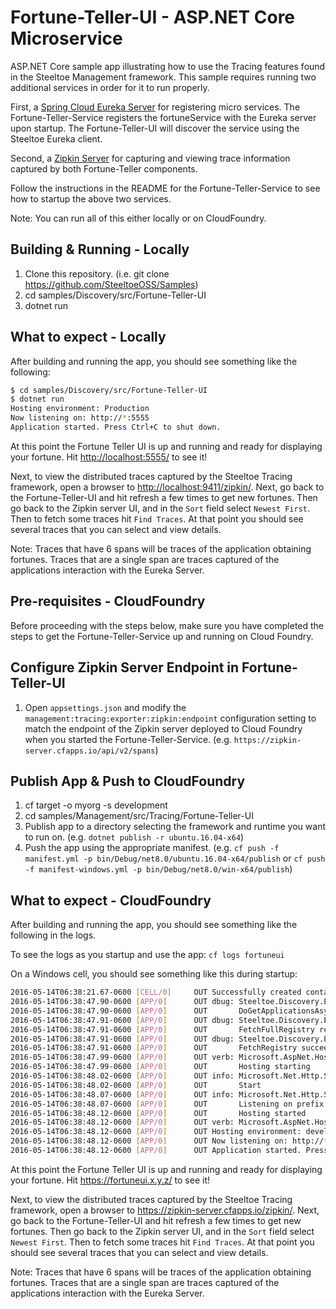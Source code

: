 # Fortune-Teller-UI - ASP.NET Core Microservice

ASP.NET Core sample app illustrating how to use the Tracing features found in the Steeltoe Management framework. This sample requires running two additional services in order for it to run properly.

First, a [Spring Cloud Eureka Server](https://cloud.spring.io/spring-cloud-static/Edgware.SR3/multi/multi_spring-cloud-eureka-server.html) for registering micro services. The Fortune-Teller-Service registers the fortuneService with the Eureka server upon startup.  The Fortune-Teller-UI will discover the service using the Steeltoe Eureka client.

Second, a [Zipkin Server](https://zipkin.io/pages/quickstart) for capturing and viewing trace information captured by both Fortune-Teller components.

Follow the instructions in the README for the Fortune-Teller-Service to see how to startup the above two services.

Note: You can run all of this either locally or on CloudFoundry.

## Building & Running - Locally

1. Clone this repository. (i.e. git clone <https://github.com/SteeltoeOSS/Samples>)
1. cd samples/Discovery/src/Fortune-Teller-UI
1. dotnet run

## What to expect - Locally

After building and running the app, you should see something like the following:

```bash
$ cd samples/Discovery/src/Fortune-Teller-UI
$ dotnet run
Hosting environment: Production
Now listening on: http://*:5555
Application started. Press Ctrl+C to shut down.
```

At this point the Fortune Teller UI is up and running and ready for displaying your fortune. Hit <http://localhost:5555/> to see it!

Next, to view the distributed traces captured by the Steeltoe Tracing framework, open a browser to <http://localhost:9411/zipkin/>.  Next, go back to the Fortune-Teller-UI and hit refresh a few times to get new fortunes.  Then go back to the Zipkin server UI, and in the `Sort` field select `Newest First`. Then to fetch some traces hit `Find Traces`.  At that point you should see several traces that you can select and view details.

Note: Traces that have 6 spans will be traces of the application obtaining fortunes.  Traces that are a single span are traces captured of the applications interaction with the Eureka Server.

## Pre-requisites - CloudFoundry

Before proceeding with the steps below, make sure you have completed the steps to get the Fortune-Teller-Service up and running on Cloud Foundry.

## Configure Zipkin Server Endpoint in Fortune-Teller-UI

1. Open `appsettings.json` and modify the `management:tracing:exporter:zipkin:endpoint` configuration setting to match the endpoint of the Zipkin server deployed to Cloud Foundry when you started the Fortune-Teller-Service.  (e.g. `https://zipkin-server.cfapps.io/api/v2/spans`)

## Publish App & Push to CloudFoundry

1. cf target -o myorg -s development
1. cd samples/Management/src/Tracing/Fortune-Teller-UI
1. Publish app to a directory selecting the framework and runtime you want to run on. (e.g. `dotnet publish -r ubuntu.16.04-x64`)
1. Push the app using the appropriate manifest. (e.g. `cf push -f manifest.yml -p bin/Debug/net8.0/ubuntu.16.04-x64/publish` or `cf push -f manifest-windows.yml -p bin/Debug/net8.0/win-x64/publish`)

## What to expect - CloudFoundry

After building and running the app, you should see something like the following in the logs.

To see the logs as you startup and use the app: `cf logs fortuneui`

On a Windows cell, you should see something like this during startup:

```bash
2016-05-14T06:38:21.67-0600 [CELL/0]     OUT Successfully created container
2016-05-14T06:38:47.90-0600 [APP/0]      OUT dbug: Steeltoe.Discovery.Eureka.Transport.EurekaHttpClient[0]
2016-05-14T06:38:47.90-0600 [APP/0]      OUT       DoGetApplicationsAsync .....
2016-05-14T06:38:47.91-0600 [APP/0]      OUT dbug: Steeltoe.Discovery.Eureka.DiscoveryClient[0]
2016-05-14T06:38:47.91-0600 [APP/0]      OUT       FetchFullRegistry returned: OK, Applications[Application[Name=FORTUNESERVICE ....
2016-05-14T06:38:47.91-0600 [APP/0]      OUT dbug: Steeltoe.Discovery.Eureka.DiscoveryClient[0]
2016-05-14T06:38:47.91-0600 [APP/0]      OUT       FetchRegistry succeeded
2016-05-14T06:38:47.99-0600 [APP/0]      OUT verb: Microsoft.AspNet.Hosting.Internal.HostingEngine[4]
2016-05-14T06:38:47.99-0600 [APP/0]      OUT       Hosting starting
2016-05-14T06:38:48.02-0600 [APP/0]      OUT info: Microsoft.Net.Http.Server.WebListener[0]
2016-05-14T06:38:48.02-0600 [APP/0]      OUT       Start
2016-05-14T06:38:48.07-0600 [APP/0]      OUT info: Microsoft.Net.Http.Server.WebListener[0]
2016-05-14T06:38:48.07-0600 [APP/0]      OUT       Listening on prefix: http://*:58442/
2016-05-14T06:38:48.12-0600 [APP/0]      OUT       Hosting started
2016-05-14T06:38:48.12-0600 [APP/0]      OUT verb: Microsoft.AspNet.Hosting.Internal.HostingEngine[5]
2016-05-14T06:38:48.12-0600 [APP/0]      OUT Hosting environment: development
2016-05-14T06:38:48.12-0600 [APP/0]      OUT Now listening on: http://*:58442
2016-05-14T06:38:48.12-0600 [APP/0]      OUT Application started. Press Ctrl+C to shut down.
```

At this point the Fortune Teller UI is up and running and ready for displaying your fortune. Hit <https://fortuneui.x.y.z/> to see it!

Next, to view the distributed traces captured by the Steeltoe Tracing framework, open a browser to <https://zipkin-server.cfapps.io/zipkin/>.  Next, go back to the Fortune-Teller-UI and hit refresh a few times to get new fortunes.  Then go back to the Zipkin server UI, and in the `Sort` field select `Newest First`. Then to fetch some traces hit `Find Traces`.  At that point you should see several traces that you can select and view details.

Note: Traces that have 6 spans will be traces of the application obtaining fortunes.  Traces that are a single span are traces captured of the applications interaction with the Eureka Server.
